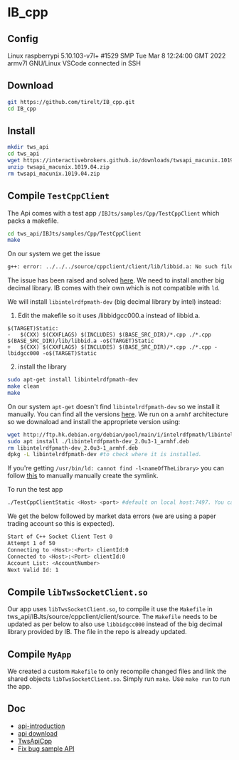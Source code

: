 # IB_cpp

## Config

Linux raspberrypi 5.10.103-v7l+ #1529 SMP Tue Mar 8 12:24:00 GMT 2022 armv7l GNU/Linux
VSCode connected in SSH 

## Download

```Bash
git https://github.com/tirelt/IB_cpp.git
cd IB_cpp
```

## Install

```Bash
mkdir tws_api
cd tws_api
wget https://interactivebrokers.github.io/downloads/twsapi_macunix.1019.04.zip
unzip twsapi_macunix.1019.04.zip
rm twsapi_macunix.1019.04.zip

```

##  Compile `TestCppClient`

The Api comes with a test app `/IBJts/samples/Cpp/TestCppClient` which packs a makefile.

```Bash
cd tws_api/IBJts/samples/Cpp/TestCppClient
make
```
On our system we get the issue 
```Bash
g++: error: ../../../source/cppclient/client/lib/libbid.a: No such file or directory
```
The issue has been raised and solved [here](https://groups.io/g/twsapi/topic/build_problem_with_cppclient/99520064).
We need to install another big decimal library. IB comes with their own which is not compatible with `ld`.

We will install `libintelrdfpmath-dev` (big decimal library by intel) instead:

1. Edit the makefile so it uses /libbidgcc000.a instead of libbid.a.

```
$(TARGET)Static:
-	$(CXX) $(CXXFLAGS) $(INCLUDES) $(BASE_SRC_DIR)/*.cpp ./*.cpp $(BASE_SRC_DIR)/lib/libbid.a -o$(TARGET)Static
+	$(CXX) $(CXXFLAGS) $(INCLUDES) $(BASE_SRC_DIR)/*.cpp ./*.cpp -lbidgcc000 -o$(TARGET)Static
```
2. install the library

```Bash
sudo apt-get install libintelrdfpmath-dev
make clean
make
```
On our system `apt-get` doesn't find `libintelrdfpmath-dev` so we install it manually. You can find all the versions [here](https://packages.debian.org/sid/libintelrdfpmath-dev). We run on a `armhf` architecture so we downaload and install the appropriete version using:

```Bash
wget http://ftp.hk.debian.org/debian/pool/main/i/intelrdfpmath/libintelrdfpmath-dev_2.0u3-1_armhf.deb #manual download
sudo apt install ./libintelrdfpmath-dev_2.0u3-1_armhf.deb
rm libintelrdfpmath-dev_2.0u3-1_armhf.deb
dpkg -L libintelrdfpmath-dev #to check where it is installed.
```
If you're getting `/usr/bin/ld: cannot find -l<nameOfTheLibrary>` you can follow [this](https://stackoverflow.com/questions/16710047/usr-bin-ld-cannot-find-lnameofthelibrary#) to manually manually create the symlink.

To run the test app
```Bash
./TestCppClientStatic <Host> <port> #default on local host:7497. You can change in main.cpp the default
```
We get the below followed by market data errors (we are using a paper trading account so this is expected).

```Bash
Start of C++ Socket Client Test 0
Attempt 1 of 50
Connecting to <Host>:<Port> clientId:0
Connected to <Host>:<Port> clientId:0
Account List: <AccountNumber>
Next Valid Id: 1
```

##  Compile `libTwsSocketClient.so`

Our app uses `libTwsSocketClient.so`, to compile it use the `Makefile` in tws_api/IBJts/source/cppclient/client/source.
The `Makefile` needs to be updated as per below to also use `libbidgcc000` instead of the big decimal library provided by IB. The file in the repo is already updated.

##  Compile `MyApp`

We created a custom `Makefile` to only recompile changed files and link the shared objects `libTwsSocketClient.so`. Simply run `make`.
Use `make run` to run the app.

## Doc

- [api-introduction](https://ibkrcampus.com/ibkr-api-page/twsapi-doc/#api-introduction)
- [api download](https://interactivebrokers.github.io/#)
- [TwsApiCpp](https://github.com/JanBoonen/TwsApiCpp/tree/master)
- [Fix bug sample API](https://groups.io/g/twsapi/topic/build_problem_with_cppclient/99520064)
